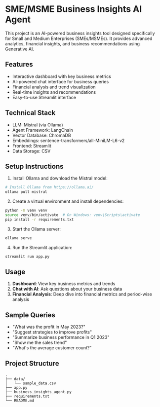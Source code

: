 # SME/MSME Business Insights AI Agent

This project is an AI-powered business insights tool designed specifically for Small and Medium Enterprises (SMEs/MSMEs). It provides advanced analytics, financial insights, and business recommendations using Generative AI.

## Features

- Interactive dashboard with key business metrics
- AI-powered chat interface for business queries
- Financial analysis and trend visualization
- Real-time insights and recommendations
- Easy-to-use Streamlit interface

## Technical Stack

- LLM: Mistral (via Ollama)
- Agent Framework: LangChain
- Vector Database: ChromaDB
- Embeddings: sentence-transformers/all-MiniLM-L6-v2
- Frontend: Streamlit
- Data Storage: CSV

## Setup Instructions

1. Install Ollama and download the Mistral model:
```bash
# Install Ollama from https://ollama.ai/
ollama pull mistral
```

2. Create a virtual environment and install dependencies:
```bash
python -m venv venv
source venv/bin/activate  # On Windows: venv\Scripts\activate
pip install -r requirements.txt
```

3. Start the Ollama server:
```bash
ollama serve
```

4. Run the Streamlit application:
```bash
streamlit run app.py
```

## Usage

1. **Dashboard**: View key business metrics and trends
2. **Chat with AI**: Ask questions about your business data
3. **Financial Analysis**: Deep dive into financial metrics and period-wise analysis

## Sample Queries

- "What was the profit in May 2023?"
- "Suggest strategies to improve profits"
- "Summarize business performance in Q1 2023"
- "Show me the sales trend"
- "What's the average customer count?"

## Project Structure

```
.
├── data/
│   └── sample_data.csv
├── app.py
├── business_insights_agent.py
├── requirements.txt
└── README.md
```